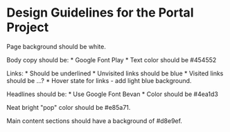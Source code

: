# Design Guidelines for the Portal Project


Page background should be white.


Body copy should be:
	* Google Font Play
	* Text color should be #454552


Links:
	* Should be underlined
	* Unvisited links should be blue
	* Visited links should be ...?
	* Hover state for links - add light blue background.


Headlines should be:
	* Use Google Font Bevan
	* Color should be #4ea1d3


Neat bright "pop" color should be #e85a71.


Main content sections should have a background of #d8e9ef.


